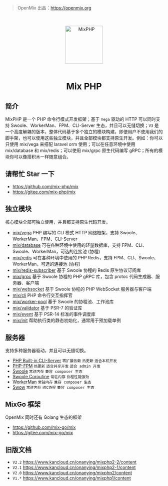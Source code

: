 > OpenMix 出品：https://openmix.org

<p align="center">
    <br>
    <br>
    <img src="https://openmix.org/static/image/logo_php.png" width="120" alt="MixPHP">
    <br>
    <br>
</p>

<h1 align="center">Mix PHP</h1>

## 简介

MixPHP 是一个 PHP 命令行模式开发框架；基于 `Vega` 驱动的 HTTP 可以同时支持 Swoole、WorkerMan、FPM、CLI-Server 生态，并且可以无缝切换；`V3` 是一个高度解耦的版本，整体代码基于多个独立的模块构建，即便用户不使用我们的脚手架，也可以使用这些独立模块，并且全部模块都支持原生开发。例如：你可以只使用 mix/vega 来搭配 laravel orm 使用；可以在任意环境中使用 mix/database 和 mix/redis；可以使用 mix/grpc 原生代码编写 gRPC；所有的模块你可以像搭积木一样随意组合。

## 请帮忙 Star 一下

- https://github.com/mix-php/mix
- https://gitee.com/mix-php/mix

## 独立模块

核心模块全部可独立使用，并且都支持原生代码开发。

- [mix/vega](zh-cn/mix-vega) PHP 编写的 CLI 模式 HTTP 网络框架，支持 Swoole、WorkerMan、FPM、CLI-Server
- [mix/database](zh-cn/mix-database) 可在各种环境中使用的轻量数据库，支持 FPM、CLI、Swoole、WorkerMan，可选的连接池 (协程)
- [mix/redis](zh-cn/mix-redis) 可在各种环境中使用的 PHP Redis，支持 FPM、CLI、Swoole、WorkerMan，可选的连接池 (协程)
- [mix/redis-subscriber](zh-cn/mix-redis-subscriber) 基于 Swoole 协程的 Redis 原生协议订阅库
- [mix/grpc](zh-cn/mix-grpc) 基于 Swoole 协程的 PHP gRPC 库，包含 protoc 代码生成器、服务器、客户端
- [mix/websocket](zh-cn/mix-websocket) 基于 Swoole 协程的 PHP WebSocket 服务器与客户端
- [mix/cli](zh-cn/mix-cli) PHP 命令行交互指挥官
- [mix/worker-pool](zh-cn/mix-worker-pool) 基于 Swoole 的协程池、工作池库
- [mix/validator](zh-cn/mix-validator) 基于 PSR-7 的验证库
- [mix/event](zh-cn/mix-event) 基于 PSR-14 标准的事件调度库
- [mix/init](src/init) 帮助执行类的静态初始化，通常用于预加载单例

## 服务器

支持多种服务器驱动，并且可以无缝切换。

- [PHP Built-in CLI-Server](zh-cn/server-cli-server.md) `零扩展依赖` `热更新` `适合本机开发`
- [PHP-FPM](zh-cn/server-php-fpm.md) `热更新` `适合共享开发` `适合 admin 开发`
- [Swoole](zh-cn/server-swoole.md) `常驻内存` `兼容 composer 生态`
- [Swoole Coroutine](zh-cn/server-swoole-coroutine.md) `常驻内存` `协程性能强劲`
- [WorkerMan](zh-cn/server-workerman.md) `常驻内存` `兼容 composer 生态`
- [Swow](zh-ch/server-swow.md) `常驻内存` `纯C协程` `兼容 composer 生态`

## MixGo 框架

OpenMix 同时还有 Golang 生态的框架

- https://github.com/mix-go/mix
- https://gitee.com/mix-go/mix

## 旧版文档

- `V2.2` https://www.kancloud.cn/onanying/mixphp2-2/content
- `V2.1` https://www.kancloud.cn/onanying/mixphp2-1/content
- `V2.0` https://www.kancloud.cn/onanying/mixphp2/content
- `V1.*` https://www.kancloud.cn/onanying/mixphp1/content
